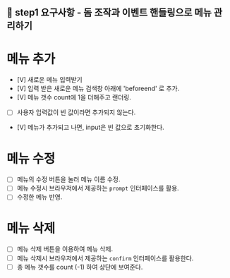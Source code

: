 ## 🎯 step1 요구사항 - 돔 조작과 이벤트 핸들링으로 메뉴 관리하기

# 메뉴 추가
  - [V] 새로운 메뉴 입력받기
  - [V] 입력 받은 새로운 메뉴 검색창 아래에 'beforeend' 로 추가.
  - [V] 메뉴 갯수 count에 1을 더해주고 랜더링.
  - [ ] 사용자 입력값이 빈 값이라면 추가되지 않는다.
  - [V] 메뉴가 추가되고 나면, input은 빈 값으로 초기화한다.

# 메뉴 수정
  - [ ] 메뉴의 수정 버튼을 눌러 메뉴 이름 수정.
  - [ ] 메뉴 수정시 브라우저에서 제공하는 `prompt` 인터페이스를 활용.
  - [ ] 수정한 메뉴 반영.

# 메뉴 삭제
  - [ ] 메뉴 삭제 버튼을 이용하여 메뉴 삭제.
  - [ ] 메뉴 삭제시 브라우저에서 제공하는 `confirm` 인터페이스를 활용한다.
  - [ ] 총 메뉴 갯수를 count (-1) 하여 상단에 보여준다.
